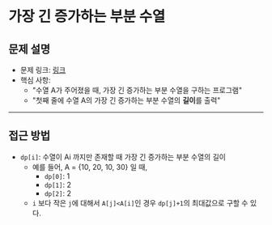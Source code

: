 # 가장 긴 증가하는 부분 수열

## 문제 설명
- 문제 링크: [링크](https://www.acmicpc.net/problem/11053)
- 핵심 사항:
  - "수열 A가 주어졌을 때, 가장 긴 증가하는 부분 수열을 구하는 프로그램"
  - "첫째 줄에 수열 A의 가장 긴 증가하는 부분 수열의 **길이**를 출력"
---

## 접근 방법
- `dp[i]`: 수열이 Ai 까지만 존재할 때 가장 긴 증가하는 부분 수열의 길이
  - 예를 들어, A = {10, 20, 10, 30} 일 때, 
    - `dp[0]`: 1
    - `dp[1]`: 2
    - `dp[2]`: 2
  - `i` 보다 작은 `j`에 대해서 `A[j]<A[i]`인 경우 `dp[j]+1`의 최대값으로 구할 수 있다.